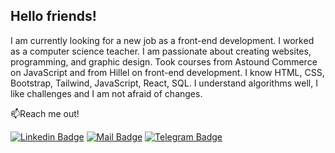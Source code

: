 ## Hello friends!

I am currently looking for a new job as a front-end development. I worked as a computer science teacher. I am passionate about creating websites, programming, and graphic design. Took courses from Astound Commerce on JavaScript and from Hillel on front-end development. I know HTML, CSS, Bootstrap, Tailwind, JavaScript, React, SQL. I understand algorithms well, I like challenges and I am not afraid of changes.

📫Reach me out!

[![Linkedin Badge](https://img.shields.io/badge/linkedin-%230A66C2?style=flat&logo=linkedin)](https://www.linkedin.com/in/oksana-korobko-fd/)
[![Mail Badge](https://img.shields.io/badge/gmail-white?style=flat&logo=gmail)](mailto:oksana.korobko.fd@gmail.com)
[![Telegram Badge](https://img.shields.io/badge/telegram-white?style=flat&logo=telegram)](https://t.me/oksana_omk)






